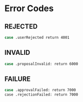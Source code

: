 
# Error Codes

## REJECTED

```sh
case .userRejected return 4001
```

## INVALID

```sh
case .proposalInvalid: return 6000
```

## FAILURE

```sh
case .approvalFailed: return 7000
case .rejectionFailed: return 7000
```
